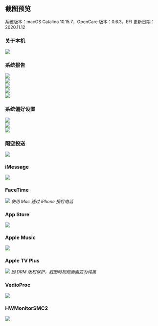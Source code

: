 ## 截图预览
系统版本：macOS Catalina 10.15.7，OpenCare 版本：0.6.3，EFI 更新日期：2020.11.12

### 关于本机
![](https://raw.githubusercontent.com/GeQ1an/MSI-B360M-MORTAR-HACKINTOSH-OPENCORE-EFI/master/Images/Screenshots/About.png)

### 系统报告
![](https://raw.githubusercontent.com/GeQ1an/MSI-B360M-MORTAR-HACKINTOSH-OPENCORE-EFI/master/Images/Screenshots/System_Report_Graphics.png)
<br>
![](https://raw.githubusercontent.com/GeQ1an/MSI-B360M-MORTAR-HACKINTOSH-OPENCORE-EFI/master/Images/Screenshots/System_Report_Ethernet.png)
<br>
![](https://raw.githubusercontent.com/GeQ1an/MSI-B360M-MORTAR-HACKINTOSH-OPENCORE-EFI/master/Images/Screenshots/System_Report_NVMe.png)
<br>
![](https://raw.githubusercontent.com/GeQ1an/MSI-B360M-MORTAR-HACKINTOSH-OPENCORE-EFI/master/Images/Screenshots/System_Report_WiFi.png)
<br>
![](https://raw.githubusercontent.com/GeQ1an/MSI-B360M-MORTAR-HACKINTOSH-OPENCORE-EFI/master/Images/Screenshots/System_Report_USB.png)

### 系统偏好设置
![](https://raw.githubusercontent.com/GeQ1an/MSI-B360M-MORTAR-HACKINTOSH-OPENCORE-EFI/master/Images/Screenshots/System_Preferences_Bluetooth.png)
<br>
![](https://raw.githubusercontent.com/GeQ1an/MSI-B360M-MORTAR-HACKINTOSH-OPENCORE-EFI/master/Images/Screenshots/System_Preferences_Sound.png)
<br>
![](https://raw.githubusercontent.com/GeQ1an/MSI-B360M-MORTAR-HACKINTOSH-OPENCORE-EFI/master/Images/Screenshots/System_Preferences_Energy_Saver.png)

### 隔空投送
![](https://raw.githubusercontent.com/GeQ1an/MSI-B360M-MORTAR-HACKINTOSH-OPENCORE-EFI/master/Images/Screenshots/AirDrop.png)

### iMessage
![](https://raw.githubusercontent.com/GeQ1an/MSI-B360M-MORTAR-HACKINTOSH-OPENCORE-EFI/master/Images/Screenshots/iMessage.png)

### FaceTime
![](https://raw.githubusercontent.com/GeQ1an/MSI-B360M-MORTAR-HACKINTOSH-OPENCORE-EFI/master/Images/Screenshots/FaceTime.png)
*使用 Mac 通过 iPhone 接打电话*

### App Store
![](https://raw.githubusercontent.com/GeQ1an/MSI-B360M-MORTAR-HACKINTOSH-OPENCORE-EFI/master/Images/Screenshots/App_Store.png)

### Apple Music
![](https://raw.githubusercontent.com/GeQ1an/MSI-B360M-MORTAR-HACKINTOSH-OPENCORE-EFI/master/Images/Screenshots/Apple_Music.png)

### Apple TV Plus
![](https://raw.githubusercontent.com/GeQ1an/MSI-B360M-MORTAR-HACKINTOSH-OPENCORE-EFI/master/Images/Screenshots/Apple_TV_Plus.png)
*因 DRM 版权保护，截图时视频画面变为纯黑*

### VedioProc
![](https://raw.githubusercontent.com/GeQ1an/MSI-B360M-MORTAR-HACKINTOSH-OPENCORE-EFI/master/Images/Screenshots/VedioProc.png)

### HWMonitorSMC2
![](https://raw.githubusercontent.com/GeQ1an/MSI-B360M-MORTAR-HACKINTOSH-OPENCORE-EFI/master/Images/Screenshots/HWMonitorSMC2.png)
